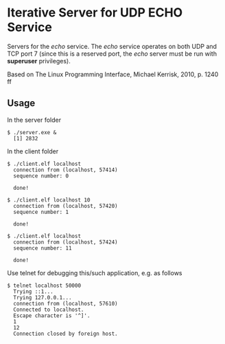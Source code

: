 # Iterative Server for UDP ECHO Service

Servers for the _echo_ service. The _echo_ service operates on both UDP and TCP port 7 (since this is a reserved port, the _echo_ server must be run with **superuser** privileges).

Based on The Linux Programming Interface, Michael Kerrisk, 2010,
p. 1240 ff  


## Usage

In the server folder  

```
$ ./server.exe &
  [1] 2832
```


In the client folder  

```
$ ./client.elf localhost
  connection from (localhost, 57414)
  sequence number: 0

  done!

$ ./client.elf localhost 10
  connection from (localhost, 57420)
  sequence number: 1

  done!

$ ./client.elf localhost
  connection from (localhost, 57424)
  sequence number: 11

  done!
```

Use telnet for debugging this/such application, e.g. as follows  

```
$ telnet localhost 50000
  Trying ::1...
  Trying 127.0.0.1...
  connection from (localhost, 57610)
  Connected to localhost.
  Escape character is '^]'.
  1
  12
  Connection closed by foreign host.
```


